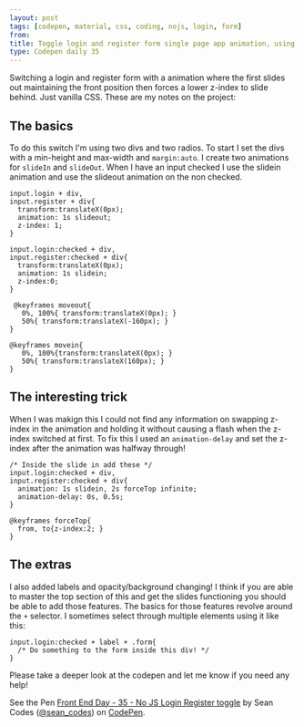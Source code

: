 ```yaml
---
layout: post
tags: [codepen, material, css, coding, nojs, login, form]
from:
title: Toggle login and register form single page app animation, using only CSS
type: Codepen daily 35
---
```


Switching a login and register form with a animation where the first slides out maintaining the front position then forces a lower z-index to slide behind. Just vanilla CSS. These are my notes on the project:

## The basics
To do this switch I'm using two divs and two radios. To start I set the divs with a min-height and max-width and `margin:auto`. I create two animations for `slideIn` and `slideOut`.
When I have an input checked I use the slidein animation and use the slideout animation on the non checked.

    input.login + div,
    input.register + div{
      transform:translateX(0px);
      animation: 1s slideout;
      z-index: 1;
    }

    input.login:checked + div,
    input.register:checked + div{
      transform:translateX(0px);
      animation: 1s slidein;
      z-index:0;
    }

     @keyframes moveout{
       0%, 100%{ transform:translateX(0px); }
       50%{ transform:translateX(-160px); }
    }

    @keyframes movein{
       0%, 100%{transform:translateX(0px); }
       50%{ transform:translateX(160px); }
    }

## The interesting trick
When I was makign this I could not find any information on swapping z-index in the animation and holding it without causing a flash when the z-index switched at first. To fix this I used an `animation-delay` and set the z-index after the animation was halfway through!

    /* Inside the slide in add these */
    input.login:checked + div,
    input.register:checked + div{
      animation: 1s slidein, 2s forceTop infinite;
      animation-delay: 0s, 0.5s;
    }

    @keyframes forceTop{
      from, to{z-index:2; }
    }

## The extras
I also added labels and opacity/background changing! I think if you are able to master the top section of this and get the slides functioning you should be able to add those features. The basics for those features revolve around the `+` selector. I sometimes select through multiple elements using it like this:

    input.login:checked + label + .form{
      /* Do something to the form inside this div! */
    }

Please take a deeper look at the codepen and let me know if you need any help!

<p data-height="600" data-theme-id="dark" data-slug-hash="PpoOzr" data-default-tab="css,result" data-user="sean_codes" data-embed-version="2" data-pen-title="Front End Day - 35 - No JS Login Register toggle" class="codepen">See the Pen <a href="http://codepen.io/sean_codes/pen/PpoOzr/">Front End Day - 35 - No JS Login Register toggle</a> by Sean Codes (<a href="http://codepen.io/sean_codes">@sean_codes</a>) on <a href="http://codepen.io">CodePen</a>.</p>
<script async src="https://production-assets.codepen.io/assets/embed/ei.js"></script>
